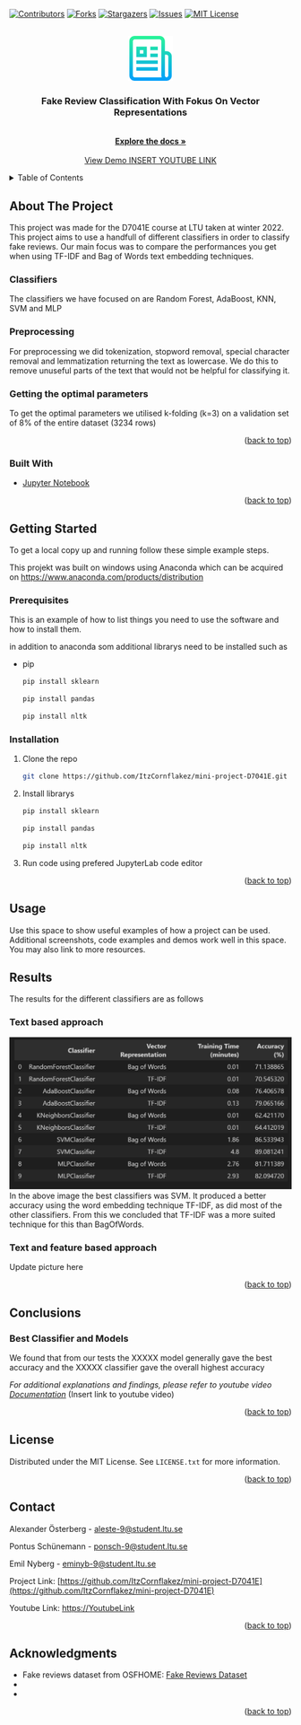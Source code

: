 <div id="top"></div>
<!--
*** Thanks for checking out the Best-README-Template. If you have a suggestion
*** that would make this better, please fork the repo and create a pull request
*** or simply open an issue with the tag "enhancement".
*** Don't forget to give the project a star!
*** Thanks again! Now go create something AMAZING! :D
-->



<!-- PROJECT SHIELDS -->
<!--
*** I'm using markdown "reference style" links for readability.
*** Reference links are enclosed in brackets [ ] instead of parentheses ( ).
*** See the bottom of this document for the declaration of the reference variables
*** for contributors-url, forks-url, etc. This is an optional, concise syntax you may use.
*** https://www.markdownguide.org/basic-syntax/#reference-style-links
-->
[![Contributors][contributors-shield]][contributors-url]
[![Forks][forks-shield]][forks-url]
[![Stargazers][stars-shield]][stars-url]
[![Issues][issues-shield]][issues-url]
[![MIT License][license-shield]][license-url]



<!-- PROJECT LOGO -->
<br />
<div align="center">
  <a href="https://github.com/ItzCornflakez/mini-project-D7041E">
    <img src="images/logo.png" alt="Logo" width="80" height="80">
  </a>

<h3 align="center">Fake Review Classification With Fokus On Vector Representations</h3>

  <p align="center">
   <!-- project_description -->
    <br />
    <a href="https://github.com/ItzCornflakez/mini-project-D7041E"><strong>Explore the docs »</strong></a>
    <br />
    <br />
    <a href="https://github.com/ItzCornflakez/mini-project-D7041E">View Demo INSERT YOUTUBE LINK</a>
  </p>
</div>



<!-- TABLE OF CONTENTS -->
<details>
  <summary>Table of Contents</summary>
  <ol>
    <li>
      <a href="#about-the-project">About The Project</a>
      <ul>
        <li><a href="#built-with">Built With</a></li>
      </ul>
    </li>
    <li>
      <a href="#getting-started">Getting Started</a>
      <ul>
        <li><a href="#prerequisites">Prerequisites</a></li>
        <li><a href="#installation">Installation</a></li>
      </ul>
    </li>
    <li><a href="#usage">Usage</a></li>
    <li><a href="#roadmap">Roadmap</a></li>
    <li><a href="#contributing">Contributing</a></li>
    <li><a href="#license">License</a></li>
    <li><a href="#contact">Contact</a></li>
    <li><a href="#acknowledgments">Acknowledgments</a></li>
  </ol>
</details>



<!-- ABOUT THE PROJECT -->
## About The Project
This project was made for the D7041E course at LTU taken at winter 2022. This project aims to use a handfull of different classifiers in order to classify fake reviews. Our main focus was to compare the performances you get when using TF-IDF and Bag of Words text embedding techniques.   

### Classifiers
The classifiers we have focused on are Random Forest, AdaBoost, KNN, SVM and MLP


### Preprocessing
For preprocessing we did tokenization, stopword removal, special character removal and lemmatization returning the text as lowercase. We do this to remove unuseful parts of the text that would not be helpful for classifying it.


### Getting the optimal parameters
To get the optimal parameters we utilised k-folding (k=3) on a validation set of 8% of the entire dataset (3234 rows)


<!-- Here's a blank template to get started: To avoid retyping too much info. Do a search and replace with your text editor for the following: `ItzCornflakez`, `mini-project-D7041E`,  `Fake Review Classification With Focus On Word Embedding techniques`, `project_description` -->

<p align="right">(<a href="#top">back to top</a>)</p>



### Built With

* [Jupyter Notebook](https://jupyter.org/)


<p align="right">(<a href="#top">back to top</a>)</p>



<!-- GETTING STARTED -->
## Getting Started

To get a local copy up and running follow these simple example steps.

This projekt was built on windows using Anaconda which can be acquired on https://www.anaconda.com/products/distribution

### Prerequisites

This is an example of how to list things you need to use the software and how to install them.

in addition to anaconda som additional librarys need to be installed such as
* pip
  ```sh
  pip install sklearn
  ```
  ```sh
  pip install pandas
  ```
  ```sh
  pip install nltk
  ```

### Installation

1. Clone the repo
   ```sh
   git clone https://github.com/ItzCornflakez/mini-project-D7041E.git
   ```
2. Install librarys
   ```sh
   pip install sklearn
   ```
   ```sh
   pip install pandas
   ```
   ```sh
   pip install nltk
   ```
3. Run code using prefered JupyterLab code editor

<p align="right">(<a href="#top">back to top</a>)</p>



<!-- USAGE EXAMPLES -->
## Usage

Use this space to show useful examples of how a project can be used. Additional screenshots, code examples and demos work well in this space. You may also link to more resources.

## Results
The results for the different classifiers are as follows

### Text based approach

![alt text](https://github.com/ItzCornflakez/mini-project-D7041E/blob/master/images/text_based_accuracy.png?raw=true)
In the above image the best classifiers was SVM. It produced a better accuracy using the word embedding technique TF-IDF, as did most of the other classifiers. From this we concluded that TF-IDF was a more suited technique for this than BagOfWords.

### Text and feature based approach

Update picture here


<p align="right">(<a href="#top">back to top</a>)</p>


## Conclusions

### Best Classifier and Models

We found that from our tests the XXXXX model generally gave the best accuracy and the XXXXX classifier gave the overall highest accuracy

_For additional explanations and findings, please refer to youtube video [Documentation](https://example.com)_ (Insert link to youtube video)

<p align="right">(<a href="#top">back to top</a>)</p>



<!-- LICENSE -->
## License

Distributed under the MIT License. See `LICENSE.txt` for more information.

<p align="right">(<a href="#top">back to top</a>)</p>



<!-- CONTACT -->
## Contact

Alexander Österberg - aleste-9@student.ltu.se

Pontus Schünemann - ponsch-9@student.ltu.se

Emil Nyberg - eminyb-9@student.ltu.se


Project Link: [https://github.com/ItzCornflakez/mini-project-D7041E](https://github.com/ItzCornflakez/mini-project-D7041E)

Youtube Link: [https://YoutubeLink](https://youtubeLink)

<p align="right">(<a href="#top">back to top</a>)</p>



<!-- ACKNOWLEDGMENTS -->
## Acknowledgments

* Fake reviews dataset from OSFHOME: [Fake Reviews Dataset](https://osf.io/tyue9/)
* []()
* []()

<p align="right">(<a href="#top">back to top</a>)</p>



<!-- MARKDOWN LINKS & IMAGES -->
<!-- https://www.markdownguide.org/basic-syntax/#reference-style-links -->
[contributors-shield]: https://img.shields.io/github/contributors/ItzCornflakez/mini-project-D7041E.svg?style=for-the-badge
[contributors-url]: https://github.com/ItzCornflakez/mini-project-D7041E/graphs/contributors
[forks-shield]: https://img.shields.io/github/forks/ItzCornflakez/mini-project-D7041E.svg?style=for-the-badge
[forks-url]: https://github.com/ItzCornflakez/mini-project-D7041E/network/members
[stars-shield]: https://img.shields.io/github/stars/ItzCornflakez/mini-project-D7041E.svg?style=for-the-badge
[stars-url]: https://github.com/ItzCornflakez/mini-project-D7041E/stargazers
[issues-shield]: https://img.shields.io/github/issues/ItzCornflakez/mini-project-D7041E.svg?style=for-the-badge
[issues-url]: https://github.com/ItzCornflakez/mini-project-D7041E/issues
[license-shield]: https://img.shields.io/github/license/ItzCornflakez/mini-project-D7041E.svg?style=for-the-badge
[license-url]: https://github.com/ItzCornflakez/mini-project-D7041E/blob/master/LICENSE.txt
[product-screenshot]: images/screenshot.png
